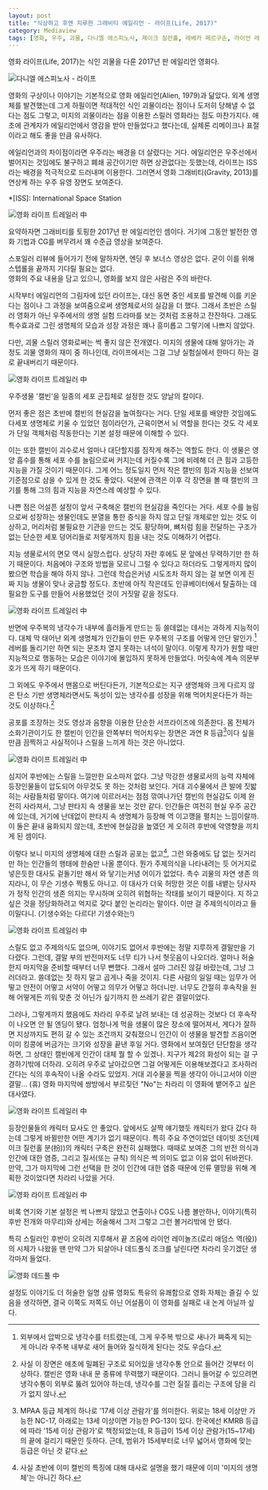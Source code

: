 ```yaml
---
layout: post
title: "식상하고 후엔 지루한 그래비티 에일리언 - 라이프(Life, 2017)"
category: Mediaview
tags: [영화, 우주, 괴물, 다니엘 에스피노사, 제이크 질런홀, 레베카 페르구손, 라이언 레이놀즈, 아리욘 바카레, 사나다 히로유키, 올가 디호비치나야]
---
```


영화 라이프(Life, 2017)는 식인 괴물을 다룬 2017년 판 에일리언 영화다.


![다니엘 에스피노사 - 라이프](https://lh3.googleusercontent.com/-LgmfSoG8oDA/WOoREhi4TeI/AAAAAAAATV8/DKImzli-G8Y6_qxqPc4QAmtoJEVfQzrdQCE0/s480/life-2017-movie-poster.jpg "그래비티를 첨가한 2017년판 에일리언 영화다.")


영화의 구상이나 이야기는 기본적으로 영화 에일리언(Alien, 1979)과 닮았다.
외계 생명체를 발견했는데 그게 하필이면 적대적인 식인 괴물이라는 점이나
도저히 당해낼 수 없다는 점도 그렇고,
미지의 괴물이라는 점을 이용한 스릴러 영화라는 점도 마찬가지다.
애초에 관계자가 에일리언에서 영감을 받아 만들었다고 했다는데,
실제론 리메이크나 표절이라고 해도 좋을 만큼 유사하다.

에일리언과의 차이점이라면 우주라는 배경을 더 살렸다는 거다.
에일리언은 우주선에서 벌어지는 것임에도 불구하고 폐쇄 공간이기만 하면 상관없다는 듯했는데,
라이프는 ISS라는 배경을 적극적으로 드러내며 이용한다.
그러면서 영화 그래비티(Gravity, 2013)를 연상케 하는 우주 유영 장면도 보여준다.

*[ISS]: International Space Station


![영화 라이프 트레일러 中](https://lh3.googleusercontent.com/-mM8pzkFLm_o/WOot16KfRsI/AAAAAAAATWg/yZb8YHzggZglZo2dmG887590Sic8DoyhwCE0/w560/life-2017-movie-screenshot-01.jpg "괴물 스릴러 영화지만 그래비티로 익숙한 우주 유영 장면도 꽤 등장한다.")


요약하자면 그래비티를 토핑한 2017년 판 에일리언인 셈이다.
거기에 그동안 발전한 영화 기법과 CG를 버무려서 꽤 수준급 영상을 보여준다.


<div class="im im-info">
스포일러 리뷰에 들어가기 전에 말하자면, 엔딩 후 보너스 영상은 없다.
굳이 이를 위해 스텝롤을 끝까지 기다릴 필요는 없다.
</div>


<div class="im im-warning">
영화의 주요 내용을 담고 있으니, 영화를 보지 않은 사람은 주의 바란다.
</div>


시작부터 에일리언의 그림자에 있던 라이프는,
대신 동면 중인 세포를 발견해 이를 키운다는 점이나 그 과정을 보여줌으로써 생명체로서의 실감을 더 했다.
그래서 초반은 스릴러 영화가 아닌 우주에서의 생명 실험 드라마를 보는 것처럼 조용하고 잔잔하다.
그래도 특수효과로 그린 생명체의 모습과 성장 과정은 꽤나 흥미롭고 그렇기에 나쁘지 않았다.

다만, 괴물 스릴러 영화로써는 썩 좋지 않은 전개였다.
미지의 생물에 대해 알아가는 과정도 괴물 영화의 재미 중 하나인데,
라이프에서는 그걸 그냥 실험실에서 한마디 하는 걸로 끝내버리기 때문이다.


![영화 라이프 트레일러 中](https://lh3.googleusercontent.com/-JIbZcRQq028/WOouAkmItFI/AAAAAAAATWw/abXcfvsP72YbrY6hh7AN5PmJsh54sm84ACE0/w560/life-2017-movie-screenshot-02.jpg "생물 실험 장면으로 시작해 실감을 더 했다.")


우주생물 '캘빈'을 일종의 세포 군집체로 설정한 것도 양날의 칼이다.

먼저 좋은 점은 초반에 캘빈의 현실감을 높여줬다는 거다.
단일 세포를 배양한 것임에도 다세포 생명체로 키울 수 있었던 점이라던가,
근육이면서 뇌 역할을 한다는 것도 각 세포가 단일 객체처럼 작동한다는 기본 설정 때문에 이해할 수 있다.

이는 또한 캘빈이 괴수로서 얼마나 대단할지를 짐작게 해주는 역할도 한다.
이 생물은 영양 흡수를 통해 세포 수를 늘림으로써 커지는데
커질수록 그에 비례해 더 큰 힘과 고등한 지능을 가질 것이기 때문이다.
그게 어느 정도일지 먼저 작은 캘빈의 힘과 지능을 선보여 기준점으로 삼을 수 있게 한 것도 좋았다.
덕분에 관객은 이후 각 장면을 볼 때 캘빈의 크기를 통해 그의 힘과 지능을 자연스레 예상할 수 있다.

나쁜 점은 어설픈 설정이 앞서 구축해온 캘빈의 현실감을 죽인다는 거다.
세포 수를 늘림으로써 성장하는 생물인데도 분열을 통한 증식을 하지 않고 단일 개체로만 있는 것도 이상하고,
머리처럼 불필요한 기관을 만드는 것도 황당하며,
뼈처럼 힘을 전달하는 구조가 없는 단순한 세포 덩어리들로 저렇게까지 힘을 내는 것도 이해하기 어렵다.

지능 생물로서의 면모 역시 실망스럽다.
상당히 자란 후에도 문 앞에선 무력하기만 한 하기 때문이다.
처음에야 구조와 방법을 모르니 그럴 수 있다고 하더라도 그렇게까지 많이 봤으면 학습을 해야 하지 않나.
그런데 학습은커녕 시도조차 하지 않는 걸 보면 이게 진짜 지능 생물이 맞나 궁금할 정도다.
초반에 아직 작은데도 인큐베이터에서 탈출하는 데 필요한 도구를 만들어 사용했었던 것이 거짓말 같을 정도다.


![영화 라이프 트레일러 中](https://lh3.googleusercontent.com/-TN-zSwGMBXY/WOouIaKA81I/AAAAAAAATXA/KkFRCdKwxuEP82FVEOCwloCQp6n1I8EJgCE0/w560/life-2017-movie-screenshot-03.jpg "캘빈의 리즈 시절")


반면에 우주복의 냉각수가 내부에 흘러들게 만드는 등 쓸데없는 데서는 과하게 지능적이다.
대체 막 태어난 외계 생명체가 인간들이 만든 우주복의 구조를 어떻게 안단 말인가.[^1]
레버를 돌리기만 하면 되는 문조차 열지 못하는 녀석이 말이다.
이렇게 작가가 원할 때만 지능적으로 행동하는 모습은 이야기에 몰입하지 못하게 만들었다.
머릿속에 계속 의문부호가 뜨게 하기 때문이다.

그 외에도 우주에서 맨몸으로 버틴다든가,
기본적으로는 지구 생명체와 크게 다르지 않은 탄소 기반 생명체라면서도
독성이 있는 냉각수를 성장을 위해 먹어치운다든가 하는 것도 이상하다.[^2]

[^1]: 외부에서 압박으로 냉각수를 터트렸는데, 그게 우주복 밖으로 새나가 쪄죽게 되는 게 아니라 우주복 내부로 새어 들어와 질식하게 된다는 것도 우습다.

[^2]: 사실 이 장면은 애초에 밀폐된 구조로 되어있을 냉각수통 안으로 들어간 것부터 이상하다. 캘빈은 영화 내내 문 종류에 무력했기 때문이다. 그러니 들어갈 수 있으려면 냉각수통이 외부로 뚫려 있어야 하는데, 냉각수를 그런 질질 흘리는 구조에 담을 리가 없지 않나.

공포를 조장하는 것도 영상과 음향을 이용한 단순한 서프라이즈에 의존한다.
몸 전체가 소화기관이기도 한 캘빈이 인간을 안쪽부터 먹어치우는 장면은
과연 R 등급[^3]이다 싶을 만큼 끔찍하고 사실적이나 스릴을 느끼게 하는 것은 아니었다.


![영화 라이프 트레일러 中](https://lh3.googleusercontent.com/-0i4J6-9UBkk/WOouOb5zS7I/AAAAAAAATXQ/oAwVLq4QwSw7xanQ-P94IB7hKNXcX0RBgCE0/w560/life-2017-movie-screenshot-04.jpg "R 등급의 이유를 보여준다.")


[^3]: MPAA 등급 체계의 하나로 '17세 이상 관람가'를 의미한다. 위로는 18세 이상만 가능한 NC-17, 아래로는 13세 이상이면 가능한 PG-13이 있다. 한국에선 KMRB 등급에 따라 '15세 이상 관람가'로 책정되었는데, R 등급이 15세 이상 관람가(15~17세)의 끝에 걸리기 때문인 듯하다. 근데, 범위가 15세부터로 너무 넓어서 영화에 맞는 등급은 아닌 것 같다.

심지어 후반에는 스릴을 느낄만한 요소마저 없다.
그냥 막강한 생물로서의 능력 자체에 등장인물들이 압도되어 아무것도 못 하는 것처럼 보인다.
거대 괴수물에서 큰 발에 짓밟히는 사람들처럼 말이다.
여기에 이르러서는 점점 깎여나가던 캘빈의 현실감도 이제 완전히 사라져서, 그냥 판타지 속 생물을 보는 것만 같다.
인간들은 여전히 현실 우주 공간에 있는데, 거기에 난데없이 판타지 속 생명체가 등장해 역 이고깽을 펼치는 느낌이랄까.
이 둘은 끝내 융화되지 않는데, 초반에 현실감을 높였던 게 오히려 후반에 악영향을 끼치게 된 셈이다.

이렇다 보니 미지의 생명체에 대한 스릴과 공포는 없고[^4],
그런 와중에도 답 없는 짓거리만 하는 인간들의 행태에 한숨만 나올 뿐이다.
뭔가 주제의식을 나타내려는 듯 어거지로 넣은듯한 대사도 겉돌기만 해서 와 닿기는커녕 어이가 없었다.
촉수 괴물의 자연 생존 의지라니, 이 무슨 기생수 짝퉁도 아니고.
이 대사가 더욱 허망한 것은 이를 내뱉는 당사자가 정작 인간의 생존 의지는 무시하며 오히려 위협하는 작태를 보이기 때문이다.
지 하고 싶은 것을 정당화하려고 억지로 갖다 붙인 논리라는 말이다.
이딴 걸 주제의식이라고 들이밀다니.
(기생수와는 다르다! 기생수와는!)

[^4]: 사실 초반에 이미 캘빈의 특징에 대해 대사로 설명을 했기 때문에 이미 '미지의 생명체'는 아니긴 하다.


![영화 라이프 트레일러 中](https://lh3.googleusercontent.com/-Kk7l2a5W7tg/WOo0mpm12HI/AAAAAAAATYg/X9UHdq-p8JsVGMWIAUXDAHBUMi3SOjV0QCE0/w560/life-2017-movie-screenshot-07.jpg "갈수록 노답 인간들 때문에 한숨쉬는 이야기가 된다.")


스릴도 없고 주제의식도 없으며, 이야기도 없어서
후반에는 정말 지루하게 결말만을 기다렸다.
그런데, 결말 부의 반전마저도 너무 티가 나서 헛웃음이 나오더라.
얼마나 허술한지 마지막을 준비할 때부터 너무 뻔했다.
그래서 설마 그러진 않길 바랐는데, 그냥 그러더라고.
쓸데없는 짓 하지 말고 곱게나 죽을 것이지.
다른 사람의 일일 때는 임무가 어떻고 안전이 어떻고 서약이 어떻고 의무가 어떻고 하더니만.
너무도 간절히 후속작을 원해 어떻게든 끼워 맞춘 것 아닌가 싶기까지 한 쓰레기 같은 결말이었다.

그러나, 그렇게까지 했음에도 차라리 우주로 날려 보내는 데 성공하는 것보다 더 후속작이 나오면 안 될 엔딩이 됐다.
엄청나게 먹을 생물이 많은 장소에 떨어져서,
게다가 잘하면 지상까지도 편히 갈 수 있는 조건까지 갖춰졌으니
인간이 이 생물을 발견할 즈음이면 이미 킹콩에 버금가는 크기와 성장을 끝낸 후일 거다.
영화에서 보여줬던 단단함을 생각하면, 그 상태인 캘빈에게 인간이 대체 뭘 할 수 있겠나.
지구가 제2의 화성이 되는 걸 구경하기밖에 더하랴.
오히려 우주로 날아갔으면 그걸 어떻게든 이용해보겠다고 조사하러 간다는 식의 후속작이 나올 수라도 있었지.
거대 괴수물을 찍을 생각이 아니고서야 이딴 결말... (휴)
영화 마지막에 쌍방에서 부르짖던 "No"는 차라리 이 영화에 뱉어주고 싶은 대사였다.


![영화 라이프 트레일러 中](https://lh3.googleusercontent.com/-wsB4y6WCEzM/WOow4SxUWtI/AAAAAAAATYI/i36yoxyaQ5c65-57B8FAOqyk0M-Di0HlACE0/w560/life-2017-movie-screenshot-05.jpg "뻔한 결말을 향해간다.")


등장인물들의 캐릭터 묘사도 안 좋았다.
앞에서도 살짝 얘기했듯 캐릭터가 왔다 갔다 하는데
그렇게 바뀔만한 어떤 계기가 없기 때문이다.
특히 주요 주연이었던 데이빗 조던(제이크 질런홀 분(扮))의 캐릭터 구축은 완전히 실패했다.
때때로 보여준 그의 반전 의식과 인간에 대한 염증, 그리고 질서(또는 규칙) 의식은 썩 의미도 없고 이유 없이 뒤바뀐다.
만약, 그가 마지막에 그런 선택을 한 것이 인간에 대한 염증 때문에 인류 멸망을 위해 계획한 것이었다면 차라리 나았을 거다.


![영화 라이프 트레일러 中](https://lh3.googleusercontent.com/VF7GFq1Nunc2mDbcJ-GQHs2QGjVGzvZTjSy7uHqbnloQ5Ec-Teey5meWRdd0N_so7Rut2zfMyA=w560 "'데이빗 조던'은 대표적인 캐릭터 구축 실패 사례로 남을 것이다.")


비록 연기와 기본 설정은 썩 나쁘지 않았고 연출이나 CG도 나름 볼만하나,
이야기(특히 후반 전개와 마무리)와 상세는 허술해서
그저 그렇고 그런 볼거리밖에 안 됐다.

특히 스릴러인 후반이 오히려 지루해서
끝 즈음에 라이언 레이놀즈(로리 애덤스 역(役))의 시체가 나왔을 땐
만약 그가 되살아나 데드풀식 조크를 날린다면 차라리 웃기겠단 생각마저 들었다.


![영화 데드풀 中](https://lh3.googleusercontent.com/-XD9asBeasGw/WOoudt_928I/AAAAAAAATXw/Ha3MABIqXYg1WMm2uKBaM3e9m0THj6kyQCE0/w560/deadpool-2016-movie-screenshot-99.jpg "“까꿍~ 잠깐 데스(Death) 좀 만나고 왔어.”")


설정도 이야기도 더 허술한 일명 삼류 영화도 특유의 유쾌함으로 영화 자체는 즐길 수 있음을 생각하면, 결국 이쪽도 저쪽도 아닌 어설픔이 이 영화를 실패로 내 논게 아닐까 싶다.
